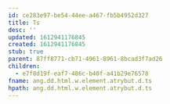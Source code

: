 ```yaml
---
id: ce283e97-be54-44ee-a467-fb5b4952d327
title: Ts
desc: ''
updated: 1612941176845
created: 1612941176845
stub: true
parent: 87ff8771-cb71-4961-8961-8bcad3f7ad26
children:
  - e7f8d19f-eaf7-486c-b40f-a41b29e76578
fname: ang.dd.html.w.element.atrybut.d.ts
hpath: ang.dd.html.w.element.atrybut.d.ts
---
```



